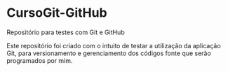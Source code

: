 # CursoGit-GitHub
 Repositório para testes com Git e GitHub

Este repositório foi criado com o intuito de testar a utilização da aplicação Git, para versionamento e gerenciamento dos códigos fonte que serão programados por mim.